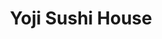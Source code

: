 ---
layout: place
title: "Yoji Sushi House"
permalink: /california/san-francisco/yoji-sushi-house.html
stateAbbr: CA
stateName: California
cityName: San Francisco
seo:
  name: "Yoji Sushi House"
  type: Restaurant
  links: https://www.yojisushi.com/
description: "Narrow Japanese choice with contemporary decor presenting innovative sushi rolls & noodle soups. Yoji Sushi House serves delicious sushi in San Francisco, California. Try fresh Japanese dishes for a great dining experience. Available for takeout, delivery, lunch, and dinner."
place_id: ChIJa_emcu99j4ARNnzogUmoUXQ
photos:
  - name: >-
      places/ChIJa_emcu99j4ARNnzogUmoUXQ/photos/AeeoHcKTP03XAx4rpg20imLdXBFB9ml7NzkzmgbJqJM6Nfq55DZWp5BZDdZ7oF-sjSpOVkctqhzbhM0yzLA79ag9JQh7Dymo8mitNPiLVVBzazJjYnzOFq80hQlUk9fYZMY6PDTXwdiaC7ya3-e19wDh0SmPPbIdDXelU7tHWblyAWlqzIBAs6pmCsXFfMd1-Geu1eYDOfG4HJbNOnNgtaOqueTvqIuQP1A7_2h7_pYHPNesSRneBADJOcjaSzoMuRFNYfDoqWg57M_KzjSQOq-8Dyo4LVuuGsDN_Qe_fS9Ba0lUylG9cWY4MD0qLnKco6145V3nFc5KaMYikw_y9xNLBl-ME1y-_631vx_0I-2auiYGnKSboVc3eQVbZ3u-j9Z_e-4rvj8EVY2wAv61kSBYCmCR1C0a40DtRCeobsVSeRXfwQ
    widthPx: 4032
    heightPx: 3024
    authorAttributions:
      - displayName: Kenny Chin
        uri: https://maps.google.com/maps/contrib/103299690088399800391
        photoUri: >-
          https://lh3.googleusercontent.com/a-/ALV-UjXiG2Haqo9UNJgynHyPTPLUOTObsOR_7yuNZKvj3jMx2Tbyp4S4AQ=s100-p-k-no-mo
    flagContentUri: >-
      https://www.google.com/local/imagery/report/?cb_client=maps_api_places.places_api&image_key=!1e10!2sCIHM0ogKEICAgICqkOm3aQ&hl=en-US
    googleMapsUri: >-
      https://www.google.com/maps/place//data=!3m4!1e2!3m2!1sCIHM0ogKEICAgICqkOm3aQ!2e10!4m2!3m1!1s0x808f7def72a6f76b:0x7451a84981e87c36
  - name: >-
      places/ChIJa_emcu99j4ARNnzogUmoUXQ/photos/AeeoHcKEXC5vzraRvdJ2flZuamzQPq0ka2Q__CCuQC3KicEUlK2lWtnxc5gZdNUjYeichXIBeFfexyM3shPISatn4y1sjag85j-ikrZs0BfOGk1qaMhxccxOFkGXKa-Cwtm1jRggGGqJhp5tueZKhoLz1z502QUdFb4NWZt5XdqN07D3T8_sAUo-x--XZYePqiv3NarV89DstmrMmAWiErBwmjGhS3aB3eRtStHdwq0WGt_Z1rgdOTPEZLzxEW6hauC9QTIVxPiIOWVq5F1CyNUeInnt-DitaqB7CZjhZ1GQiEABRA
    widthPx: 1218
    heightPx: 1153
    authorAttributions:
      - displayName: Yoji Sushi House
        uri: https://maps.google.com/maps/contrib/114955403594435047780
        photoUri: >-
          https://lh3.googleusercontent.com/a-/ALV-UjXE4beIjqPTdzvy34qPjK4rdCWTyn1lyfNbB1P1EmOu0trNkUk=s100-p-k-no-mo
    flagContentUri: >-
      https://www.google.com/local/imagery/report/?cb_client=maps_api_places.places_api&image_key=!1e10!2sAF1QipPgVsffH23_A40BmybimmgXFiuTDaqlMFJv3TTw&hl=en-US
    googleMapsUri: >-
      https://www.google.com/maps/place//data=!3m4!1e2!3m2!1sAF1QipPgVsffH23_A40BmybimmgXFiuTDaqlMFJv3TTw!2e10!4m2!3m1!1s0x808f7def72a6f76b:0x7451a84981e87c36
  - name: >-
      places/ChIJa_emcu99j4ARNnzogUmoUXQ/photos/AeeoHcLwd0D9BVWIUi2b03u4bgPg3LxXyMnIxWxvYJ_tabfzZ_nyy4U-gCrtw4-3b0h7luiyIa5oCV5Z6odjQlWxp8_Mu3O_3LPAjb4ovjFqfz_ZBrEtn_azkQXnjwrjoA2wq0a3V7G-2qK64Bl4s5Jilod-OTesRF8EHERyuszHQFT9N6ArjRwrUtIDYbLHI4wdplC8NDeR-FBAHOhkGKY5VZxZ96JVU8tfLNfYXxTXZqamhDTfPe4b9qVrUIdBM2ontKGgVVD8Txr7Mk14yaFel4ZblijCX3AbJECoMJHLKXpt2g
    widthPx: 532
    heightPx: 528
    authorAttributions:
      - displayName: Yoji Sushi House
        uri: https://maps.google.com/maps/contrib/114955403594435047780
        photoUri: >-
          https://lh3.googleusercontent.com/a-/ALV-UjXE4beIjqPTdzvy34qPjK4rdCWTyn1lyfNbB1P1EmOu0trNkUk=s100-p-k-no-mo
    flagContentUri: >-
      https://www.google.com/local/imagery/report/?cb_client=maps_api_places.places_api&image_key=!1e10!2sAF1QipPhIkgHnR205l0F4VPjmuoNzs-7nup9aP5F2PFw&hl=en-US
    googleMapsUri: >-
      https://www.google.com/maps/place//data=!3m4!1e2!3m2!1sAF1QipPhIkgHnR205l0F4VPjmuoNzs-7nup9aP5F2PFw!2e10!4m2!3m1!1s0x808f7def72a6f76b:0x7451a84981e87c36
  - name: >-
      places/ChIJa_emcu99j4ARNnzogUmoUXQ/photos/AeeoHcKRB87t7BFP92X13ghJ12zs_gCHOuyBHH55P-ytjjTpIoVurTr0BRyJX1piXx5ox4mVSw6ENoWOGqMIxBQMYjmYX2WwdGlTNL6tUdr7AeuwVD0_5SZ4dHNRP5qob0wBwLiQvda6301xLpq9DoC0rdmt93RaI7xS2ZEQW-J3zPGIceVcu5fO9Fw57KwxCpyhuBXw2pE4_iID9QCYoMv1wgppmfEv7EUk3_S4pXp-whgx99zVYGbF-Xr3OHLgQB7gTgN-NCdJKGNgulC64hpFah1Jziq1r8nekt7NULwB_FbH8A
    widthPx: 1295
    heightPx: 1220
    authorAttributions:
      - displayName: Yoji Sushi House
        uri: https://maps.google.com/maps/contrib/114955403594435047780
        photoUri: >-
          https://lh3.googleusercontent.com/a-/ALV-UjXE4beIjqPTdzvy34qPjK4rdCWTyn1lyfNbB1P1EmOu0trNkUk=s100-p-k-no-mo
    flagContentUri: >-
      https://www.google.com/local/imagery/report/?cb_client=maps_api_places.places_api&image_key=!1e10!2sAF1QipPPStieXUf5OQTFlLY760sFEM-oM76FiBYz2dPi&hl=en-US
    googleMapsUri: >-
      https://www.google.com/maps/place//data=!3m4!1e2!3m2!1sAF1QipPPStieXUf5OQTFlLY760sFEM-oM76FiBYz2dPi!2e10!4m2!3m1!1s0x808f7def72a6f76b:0x7451a84981e87c36
  - name: >-
      places/ChIJa_emcu99j4ARNnzogUmoUXQ/photos/AeeoHcKD6wQ4BZzu7UOsuIyCIrUDQdZEya06NZSrrybjZvskv4kxNshuIaaEwnxbs6kXSvCSEeuWaB0Zsc11AxQUUXWyd3sVqRsJ14XM8VXiTbcW5070oMfb9WuYON9B9C55Ol4Hh3AccZGrhPZIGpmEYyA62Cv8y11g4G-h8mbOmCw1GyBBN1JOn9QuMd855jlgTkBfIQ_MDeQoORzWDXBxL4xV7zgF6SF-DcuAd6eL1yyyqhDuUNn6faxjeLQrAwBkfDKlKTOwNbntPItlKKnorNvdVH8qwXjvGcTHY4mhfHE3Jw
    widthPx: 1602
    heightPx: 1158
    authorAttributions:
      - displayName: Yoji Sushi House
        uri: https://maps.google.com/maps/contrib/114955403594435047780
        photoUri: >-
          https://lh3.googleusercontent.com/a-/ALV-UjXE4beIjqPTdzvy34qPjK4rdCWTyn1lyfNbB1P1EmOu0trNkUk=s100-p-k-no-mo
    flagContentUri: >-
      https://www.google.com/local/imagery/report/?cb_client=maps_api_places.places_api&image_key=!1e10!2sAF1QipNIwf5HhiH0XuBOYsozjnaweNfn3NjcT9peu98C&hl=en-US
    googleMapsUri: >-
      https://www.google.com/maps/place//data=!3m4!1e2!3m2!1sAF1QipNIwf5HhiH0XuBOYsozjnaweNfn3NjcT9peu98C!2e10!4m2!3m1!1s0x808f7def72a6f76b:0x7451a84981e87c36
  - name: >-
      places/ChIJa_emcu99j4ARNnzogUmoUXQ/photos/AeeoHcLDySAx_2gRXm9vdZfdMqZKbp9cMA8GJ65MMJhAn95jCw6L5IOVKJ1DkOlaDnvz3Hgthl7boqRSn9jDAe52wJZi1XiSWhTQrrn15otquQRO6mfds3dXz4ofLQezxlg1QZSh5TMA7FVpWKLqnk9jI727G01W1O1cnF0nHYnbASJ4G6H_s3lzqCOmGzmAoW_kf6RKk6KCMCkvS41UlL7ofqDtsLs_LKSDdGi36ciFLgewhgzUIFt6-uDZyBBRRJFB1kGwnmEqAerpSR4of9XjnUwvE2pQ8PgWg9p6KgiQEPFJRA
    widthPx: 1301
    heightPx: 1099
    authorAttributions:
      - displayName: Yoji Sushi House
        uri: https://maps.google.com/maps/contrib/114955403594435047780
        photoUri: >-
          https://lh3.googleusercontent.com/a-/ALV-UjXE4beIjqPTdzvy34qPjK4rdCWTyn1lyfNbB1P1EmOu0trNkUk=s100-p-k-no-mo
    flagContentUri: >-
      https://www.google.com/local/imagery/report/?cb_client=maps_api_places.places_api&image_key=!1e10!2sAF1QipPnmTqu5spV6NH0Z4g20bICyWwId7yVkeLeVmzD&hl=en-US
    googleMapsUri: >-
      https://www.google.com/maps/place//data=!3m4!1e2!3m2!1sAF1QipPnmTqu5spV6NH0Z4g20bICyWwId7yVkeLeVmzD!2e10!4m2!3m1!1s0x808f7def72a6f76b:0x7451a84981e87c36
  - name: >-
      places/ChIJa_emcu99j4ARNnzogUmoUXQ/photos/AeeoHcLRXke-z72fXNUgU8ZWiizsfuZpyl-fr2KJNwWfYI2e7xDN9J_NmnRjZYiUs2EwqKxAwFPC8aXnbSB4UVoJqKXFjM9MYPWogKQgYt5MSpV2MrQzC49JXttbqQjGpqFQ17buRZYTIGQp4YD1aGrVhDUf6SkwySLvSYc9KHoxR6RzQlxZrlYsfEouizqv8aHNyT2fR0puAA2GbUJeB0u_Oh4P7Dhdq2ha40qrFN0F9gdVrzK0Q_lEsaa3sgd0i2kJdMQYB47hgos-nZh6zVMKQ3a7wy5wGQmJI38MLN5pQ0vDgi9nRSSxiL4zS_uca3MqdRoOm2_7NJ2WfQsIPhHsh_ecaVzAQj8LnzKrFbzn7d4MYNU73ZfHiWv2DVbwTGWm1JApxbxhy1OHAdYsnTZ90jTc95nRjf9PaA6OHJDUWUG8zWuU
    widthPx: 3000
    heightPx: 3287
    authorAttributions:
      - displayName: Lynna Nix
        uri: https://maps.google.com/maps/contrib/107135160095019803258
        photoUri: >-
          https://lh3.googleusercontent.com/a-/ALV-UjWjEeivw4aR0gWBoqnvSeongaBgnFIYazYTIMjzFPOs6QgTUl_Img=s100-p-k-no-mo
    flagContentUri: >-
      https://www.google.com/local/imagery/report/?cb_client=maps_api_places.places_api&image_key=!1e10!2sCIHM0ogKEICAgMDgjoCV6QE&hl=en-US
    googleMapsUri: >-
      https://www.google.com/maps/place//data=!3m4!1e2!3m2!1sCIHM0ogKEICAgMDgjoCV6QE!2e10!4m2!3m1!1s0x808f7def72a6f76b:0x7451a84981e87c36
  - name: >-
      places/ChIJa_emcu99j4ARNnzogUmoUXQ/photos/AeeoHcKJcABqrsp4bQHVsDKeneyjccy4Y9rwqePY0NTMGbW1k6uUdXyvFvAW8CJit12Jt-MYg57iWimbWy27_zHmpfHPvbjwxPE4pJiQUbD05df5NZyskGyObaLbGSt_hGMAMPhLjSHhAz7KxHPEGCvpnddj3E2-88MPOWafqBY0azuSaNG_eLPuElMHnOrEuzO9JqMeMWViuKfQphl3UkA3wbhsHeO68my9UPsuUHON1ezMJXHHaUvVZmwzyObPMkj_q5Bob0vHvfXrH3Wvr00jajbeBcv-taQkdnReDhO-SyTFOA
    widthPx: 1283
    heightPx: 1129
    authorAttributions:
      - displayName: Yoji Sushi House
        uri: https://maps.google.com/maps/contrib/114955403594435047780
        photoUri: >-
          https://lh3.googleusercontent.com/a-/ALV-UjXE4beIjqPTdzvy34qPjK4rdCWTyn1lyfNbB1P1EmOu0trNkUk=s100-p-k-no-mo
    flagContentUri: >-
      https://www.google.com/local/imagery/report/?cb_client=maps_api_places.places_api&image_key=!1e10!2sAF1QipOZs1nYw02k5EMYR0bNLp8lQmz6nfuBBG2kxUXk&hl=en-US
    googleMapsUri: >-
      https://www.google.com/maps/place//data=!3m4!1e2!3m2!1sAF1QipOZs1nYw02k5EMYR0bNLp8lQmz6nfuBBG2kxUXk!2e10!4m2!3m1!1s0x808f7def72a6f76b:0x7451a84981e87c36
  - name: >-
      places/ChIJa_emcu99j4ARNnzogUmoUXQ/photos/AeeoHcLTVBoyJb44RHw2_7dOzWBOxhhC2hy1ugfWiYugwjja339JOv565il74vMxxKRvc_nL26fXRyl4-MVl1C5tymVZc3uKPgFQ_fZyUlyqfDzbIRE8K_yp_aazqig3IpIx2_wEXUHCFiX3L24ZLLSvRRIlUr2bBKgZw1EfnZKm74Uj1aAyLotGJxLRfFFHLwVP8IahCDV1k3qihZa87JjyUas1LvIWUrTDUdtDbUXBOJRg4bzAFbctwDxwQsN09JQKD8b7dc02QCgSQo5WXi2lyiXtYFjVgXoSeAfR3x8gVMm8vg
    widthPx: 1000
    heightPx: 750
    authorAttributions:
      - displayName: Yoji Sushi House
        uri: https://maps.google.com/maps/contrib/114955403594435047780
        photoUri: >-
          https://lh3.googleusercontent.com/a-/ALV-UjXE4beIjqPTdzvy34qPjK4rdCWTyn1lyfNbB1P1EmOu0trNkUk=s100-p-k-no-mo
    flagContentUri: >-
      https://www.google.com/local/imagery/report/?cb_client=maps_api_places.places_api&image_key=!1e10!2sAF1QipMym-zCI43O56rAPItinC91gQ6qH-T0DJZ7tWXE&hl=en-US
    googleMapsUri: >-
      https://www.google.com/maps/place//data=!3m4!1e2!3m2!1sAF1QipMym-zCI43O56rAPItinC91gQ6qH-T0DJZ7tWXE!2e10!4m2!3m1!1s0x808f7def72a6f76b:0x7451a84981e87c36
  - name: >-
      places/ChIJa_emcu99j4ARNnzogUmoUXQ/photos/AeeoHcI3M7EpDIY5ABvYYndM9pvuTEqG2TE3-sN9cVUdNQQWQKw1YbOkVc-BZRtdHpVa8xc-r9MXVpFjIQ2RiKTVRvwb-h10fiIdhFjfr-YQJX7ONEJP5FW5A7tBavPdThUEmDUos8dM62BvALgcYjvw9dUKT7j7ENrLOZRX6EFsSxSzBcMhTpXvz1l1Dm74GWF1wD3g4LHgC_7sO3taH0Ny0MLlyC3ULfdCxptZ1M-VQM2bq2_8oGmFtj85Slex94TPa3telU1eVdWIEdrwPiMVYDVbckasX3GCc-0jxTmexitupg
    widthPx: 820
    heightPx: 782
    authorAttributions:
      - displayName: Yoji Sushi House
        uri: https://maps.google.com/maps/contrib/114955403594435047780
        photoUri: >-
          https://lh3.googleusercontent.com/a-/ALV-UjXE4beIjqPTdzvy34qPjK4rdCWTyn1lyfNbB1P1EmOu0trNkUk=s100-p-k-no-mo
    flagContentUri: >-
      https://www.google.com/local/imagery/report/?cb_client=maps_api_places.places_api&image_key=!1e10!2sAF1QipMO3NWMQyOMlW4TjEGvlvlBfHJQbHuCKy2Yd1Iq&hl=en-US
    googleMapsUri: >-
      https://www.google.com/maps/place//data=!3m4!1e2!3m2!1sAF1QipMO3NWMQyOMlW4TjEGvlvlBfHJQbHuCKy2Yd1Iq!2e10!4m2!3m1!1s0x808f7def72a6f76b:0x7451a84981e87c36
address: 406 Dewey Blvd, San Francisco, CA 94116, USA
street: 406 Dewey Blvd
city: San Francisco
state: CA
zip: '94116'
country: USA
neighborhood: West of Twin Peaks
latitude: '37.747369'
longitude: '-122.459540'
accessibility_options:
  wheelchairAccessibleEntrance: true
  wheelchairAccessibleRestroom: true
  wheelchairAccessibleSeating: true
business_status: OPERATIONAL
name: Yoji Sushi House
google_maps_links:
  directionsUri: >-
    https://www.google.com/maps/dir//''/data=!4m7!4m6!1m1!4e2!1m2!1m1!1s0x808f7def72a6f76b:0x7451a84981e87c36!3e0
  placeUri: https://maps.google.com/?cid=8381665415178779702
  writeAReviewUri: >-
    https://www.google.com/maps/place//data=!4m3!3m2!1s0x808f7def72a6f76b:0x7451a84981e87c36!12e1
  reviewsUri: >-
    https://www.google.com/maps/place//data=!4m4!3m3!1s0x808f7def72a6f76b:0x7451a84981e87c36!9m1!1b1
  photosUri: >-
    https://www.google.com/maps/place//data=!4m3!3m2!1s0x808f7def72a6f76b:0x7451a84981e87c36!10e5
primary_type: Sushi Restaurant
opening_hours:
  regular: null
  current: null
secondary_opening_hours:
  regular:
    weekdayDescriptions: null
    type: null
  current:
    weekdayDescriptions: null
    type: null
phone: (415) 681-0128
price_level: PRICE_LEVEL_MODERATE
price_range: $30 &ndash; $50
rating: '4.1'
rating_count: 0
website: https://www.yojisushi.com/
reviews:
  - name: >-
      places/ChIJa_emcu99j4ARNnzogUmoUXQ/reviews/ChdDSUhNMG9nS0VJQ0FnTUR3cFlHVmlnRRAB
    relativePublishTimeDescription: 2 weeks ago
    rating: 5
    text:
      text: >-
        I ordered sashimi from here twice. It is incredibly fresh. My friend
        from the east coast told me it’s the best sashimi he’s ever had. I don’t
        understand why this place doesn’t have five stars, but maybe that’s
        because I’m from Russia and my palette is not sensitive enough to
        understand the finer points of this heavenly cuisine. The price is very
        reasonable.
      languageCode: en
    originalText:
      text: >-
        I ordered sashimi from here twice. It is incredibly fresh. My friend
        from the east coast told me it’s the best sashimi he’s ever had. I don’t
        understand why this place doesn’t have five stars, but maybe that’s
        because I’m from Russia and my palette is not sensitive enough to
        understand the finer points of this heavenly cuisine. The price is very
        reasonable.
      languageCode: en
    authorAttribution:
      displayName: M B
      uri: https://www.google.com/maps/contrib/117530124114688500378/reviews
      photoUri: >-
        https://lh3.googleusercontent.com/a-/ALV-UjWKtvSPpxxGUOac74OpDJwo-ca0wp_3vRqYVJhr48c5dJn7YOLr=s128-c0x00000000-cc-rp-mo-ba2
    publishTime: '2025-03-27T05:35:06.928542Z'
    flagContentUri: >-
      https://www.google.com/local/review/rap/report?postId=ChdDSUhNMG9nS0VJQ0FnTUR3cFlHVmlnRRAB&d=17924085&t=1
    googleMapsUri: >-
      https://www.google.com/maps/reviews/data=!4m6!14m5!1m4!2m3!1sChdDSUhNMG9nS0VJQ0FnTUR3cFlHVmlnRRAB!2m1!1s0x808f7def72a6f76b:0x7451a84981e87c36
  - name: >-
      places/ChIJa_emcu99j4ARNnzogUmoUXQ/reviews/ChdDSUhNMG9nS0VJQ0FnTURnam9DVjBRRRAB
    relativePublishTimeDescription: a month ago
    rating: 5
    text:
      text: >-
        If you're looking for an unforgettable sushi experience, Yoji Sushi
        House delivers with impeccable flavors, fresh ingredients, and stunning
        presentation. Our visit was nothing short of spectacular, and every dish
        left a lasting impression.


        We started with the Uni & Crab Chawanmushi, a velvety steamed egg
        custard topped with sweet, briny uni. The combination of silky smooth
        chawanmushi and delicate crab made for a luxurious first bite.


        Next came the hamachi carpaccio, served with creamy avocado, a hint of
        citrus, and a drizzle of house sauce. The thinly sliced yellowtail
        melted in our mouths, and the touch of spice from the garnishes made it
        an exciting dish.


        The showstopper was the chirashi don, a beautifully arranged bowl of
        premium seafood over seasoned sushi rice. The variety of textures—from
        the creamy uni and ikura to the tender scallop and perfectly seared
        salmon—made each bite a delight.


        Sashimi & Omakase

        The selection of nigiri was phenomenal—each piece melting in the mouth
        with the perfect balance of rice and seafood. From buttery salmon and
        seared wagyu to delicately placed uni on crispy tempura, every bite
        showcased the chef’s skill and attention to detail. The gentle heat from
        wasabi and jalapeño added an exciting contrast, elevating the natural
        umami of each ingredient.


        Dragon Roll

        The dragon roll was a visual and flavorful masterpiece. With crispy
        tempura shrimp wrapped in perfectly seasoned rice, topped with creamy
        avocado and rich, caramelized eel, it had the ideal balance of crunch
        and silkiness. The sweet and savory eel sauce tied everything together
        beautifully.


        Double Toro Roll

        If you’re a fan of rich, melt-in-your-mouth tuna, the Double Toro Roll
        is a must-try. Featuring layers of fresh, lightly seared fatty tuna,
        topped with a savory sauce and jalapeño, this roll delivered a perfect
        balance of creaminess and heat. The slight smokiness from the sear added
        depth to every bite.


        Crunchy Snow White Roll

        Topped with vibrant green tobiko, this roll had a great crunch, but the
        addition of almonds made it a bit strange. While the textures were
        interesting, the nuttiness didn’t quite blend with the other flavors,
        making it a bit of a hit-or-miss dish.


        Yoji Sushi House delivers high-quality sushi with fresh ingredients and
        expert preparation. The ambiance is cozy, and the presentation is
        visually appealing. Overall, it’s a great spot for sushi lovers.
      languageCode: en
    originalText:
      text: >-
        If you're looking for an unforgettable sushi experience, Yoji Sushi
        House delivers with impeccable flavors, fresh ingredients, and stunning
        presentation. Our visit was nothing short of spectacular, and every dish
        left a lasting impression.


        We started with the Uni & Crab Chawanmushi, a velvety steamed egg
        custard topped with sweet, briny uni. The combination of silky smooth
        chawanmushi and delicate crab made for a luxurious first bite.


        Next came the hamachi carpaccio, served with creamy avocado, a hint of
        citrus, and a drizzle of house sauce. The thinly sliced yellowtail
        melted in our mouths, and the touch of spice from the garnishes made it
        an exciting dish.


        The showstopper was the chirashi don, a beautifully arranged bowl of
        premium seafood over seasoned sushi rice. The variety of textures—from
        the creamy uni and ikura to the tender scallop and perfectly seared
        salmon—made each bite a delight.


        Sashimi & Omakase

        The selection of nigiri was phenomenal—each piece melting in the mouth
        with the perfect balance of rice and seafood. From buttery salmon and
        seared wagyu to delicately placed uni on crispy tempura, every bite
        showcased the chef’s skill and attention to detail. The gentle heat from
        wasabi and jalapeño added an exciting contrast, elevating the natural
        umami of each ingredient.


        Dragon Roll

        The dragon roll was a visual and flavorful masterpiece. With crispy
        tempura shrimp wrapped in perfectly seasoned rice, topped with creamy
        avocado and rich, caramelized eel, it had the ideal balance of crunch
        and silkiness. The sweet and savory eel sauce tied everything together
        beautifully.


        Double Toro Roll

        If you’re a fan of rich, melt-in-your-mouth tuna, the Double Toro Roll
        is a must-try. Featuring layers of fresh, lightly seared fatty tuna,
        topped with a savory sauce and jalapeño, this roll delivered a perfect
        balance of creaminess and heat. The slight smokiness from the sear added
        depth to every bite.


        Crunchy Snow White Roll

        Topped with vibrant green tobiko, this roll had a great crunch, but the
        addition of almonds made it a bit strange. While the textures were
        interesting, the nuttiness didn’t quite blend with the other flavors,
        making it a bit of a hit-or-miss dish.


        Yoji Sushi House delivers high-quality sushi with fresh ingredients and
        expert preparation. The ambiance is cozy, and the presentation is
        visually appealing. Overall, it’s a great spot for sushi lovers.
      languageCode: en
    authorAttribution:
      displayName: Lynna Nix
      uri: https://www.google.com/maps/contrib/107135160095019803258/reviews
      photoUri: >-
        https://lh3.googleusercontent.com/a-/ALV-UjWjEeivw4aR0gWBoqnvSeongaBgnFIYazYTIMjzFPOs6QgTUl_Img=s128-c0x00000000-cc-rp-mo-ba5
    publishTime: '2025-02-24T17:33:21.993748Z'
    flagContentUri: >-
      https://www.google.com/local/review/rap/report?postId=ChdDSUhNMG9nS0VJQ0FnTURnam9DVjBRRRAB&d=17924085&t=1
    googleMapsUri: >-
      https://www.google.com/maps/reviews/data=!4m6!14m5!1m4!2m3!1sChdDSUhNMG9nS0VJQ0FnTURnam9DVjBRRRAB!2m1!1s0x808f7def72a6f76b:0x7451a84981e87c36
  - name: >-
      places/ChIJa_emcu99j4ARNnzogUmoUXQ/reviews/ChdDSUhNMG9nS0VJQ0FnTUR3cnREMHpnRRAB
    relativePublishTimeDescription: 2 weeks ago
    rating: 1
    text:
      text: >-
        Absurd experience. I’ve eaten here several times and enjoyed the food.
        But today, at 4 in the afternoon on a sunny day, I entered and sat at a
        four top by myself in the otherwise mostly empty restaurant. The space
        isn’t air conditioned, so I wanted to sit near the door with a breeze.
        Pretty typical/normal.


        I was told I needed to move to one of the small 2-person tables in the
        back to leave room for big tables. This was absurd given that there were
        several four-person tables with only two people sitting at them. And
        remember, it’s 4pm. Not exactly prime time.


        I was given the option to move, or leave. I left.


        Really absurd. I wonder whether their owner would have approved of the
        server making that decision. Seems unlikely.
      languageCode: en
    originalText:
      text: >-
        Absurd experience. I’ve eaten here several times and enjoyed the food.
        But today, at 4 in the afternoon on a sunny day, I entered and sat at a
        four top by myself in the otherwise mostly empty restaurant. The space
        isn’t air conditioned, so I wanted to sit near the door with a breeze.
        Pretty typical/normal.


        I was told I needed to move to one of the small 2-person tables in the
        back to leave room for big tables. This was absurd given that there were
        several four-person tables with only two people sitting at them. And
        remember, it’s 4pm. Not exactly prime time.


        I was given the option to move, or leave. I left.


        Really absurd. I wonder whether their owner would have approved of the
        server making that decision. Seems unlikely.
      languageCode: en
    authorAttribution:
      displayName: Zac Henderson
      uri: https://www.google.com/maps/contrib/115939051920122222678/reviews
      photoUri: >-
        https://lh3.googleusercontent.com/a/ACg8ocIMjHH0TvUbXMYlBmTVCCq_ZJcHYUDmy4NjYBWhFnOeFCEM4Q=s128-c0x00000000-cc-rp-mo
    publishTime: '2025-03-25T23:28:30.811913Z'
    flagContentUri: >-
      https://www.google.com/local/review/rap/report?postId=ChdDSUhNMG9nS0VJQ0FnTUR3cnREMHpnRRAB&d=17924085&t=1
    googleMapsUri: >-
      https://www.google.com/maps/reviews/data=!4m6!14m5!1m4!2m3!1sChdDSUhNMG9nS0VJQ0FnTUR3cnREMHpnRRAB!2m1!1s0x808f7def72a6f76b:0x7451a84981e87c36
  - name: >-
      places/ChIJa_emcu99j4ARNnzogUmoUXQ/reviews/ChdDSUhNMG9nS0VJQ0FnSUNGLV9hQWp3RRAB
    relativePublishTimeDescription: a year ago
    rating: 5
    text:
      text: >-
        I can’t say enough about this restaurant. My bf was hesitate at first
        because the outside the restaurant look little dark and the name of the
        restaurant was not very clear but we still wanted to try after checking
        all the reviews on yelp and here.

        OMG, I’m so happy we did. What a amazing Japanese restaurant in SF with
        very good deal specially during Happy hours.

        The fish are so fresh and best quality, the other food is also very good
        as well.

        We love Japanese food and we always try to find a Japanese restaurant
        that we don’t have to wait hours or book way ahead if it’s popular ones
        and of course not overpriced like many other Japanese restaurants.

        Please come to try to support their business and I’m sure you will be
        coming every week just like us. Many street parking available along the
        sidewalk.

        I would give 10 stars if I could.
      languageCode: en
    originalText:
      text: >-
        I can’t say enough about this restaurant. My bf was hesitate at first
        because the outside the restaurant look little dark and the name of the
        restaurant was not very clear but we still wanted to try after checking
        all the reviews on yelp and here.

        OMG, I’m so happy we did. What a amazing Japanese restaurant in SF with
        very good deal specially during Happy hours.

        The fish are so fresh and best quality, the other food is also very good
        as well.

        We love Japanese food and we always try to find a Japanese restaurant
        that we don’t have to wait hours or book way ahead if it’s popular ones
        and of course not overpriced like many other Japanese restaurants.

        Please come to try to support their business and I’m sure you will be
        coming every week just like us. Many street parking available along the
        sidewalk.

        I would give 10 stars if I could.
      languageCode: en
    authorAttribution:
      displayName: Paris Snow
      uri: https://www.google.com/maps/contrib/112077019717277763749/reviews
      photoUri: >-
        https://lh3.googleusercontent.com/a/ACg8ocIp1z_0FPpXil3jO5O_gQU0grQFbRNAajt5mq1nsk2-qj9Aew=s128-c0x00000000-cc-rp-mo-ba4
    publishTime: '2023-11-03T08:02:33.915047Z'
    flagContentUri: >-
      https://www.google.com/local/review/rap/report?postId=ChdDSUhNMG9nS0VJQ0FnSUNGLV9hQWp3RRAB&d=17924085&t=1
    googleMapsUri: >-
      https://www.google.com/maps/reviews/data=!4m6!14m5!1m4!2m3!1sChdDSUhNMG9nS0VJQ0FnSUNGLV9hQWp3RRAB!2m1!1s0x808f7def72a6f76b:0x7451a84981e87c36
  - name: >-
      places/ChIJa_emcu99j4ARNnzogUmoUXQ/reviews/ChdDSUhNMG9nS0VJQ0FnSUQ5eHBXZGd3RRAB
    relativePublishTimeDescription: a year ago
    rating: 5
    text:
      text: >-
        Quaint sushi restaurant situated at the laguna Honda intersection. Was
        greeted immediately upon walking in on Friday night. We were going to
        order 2 regular Chirashi, but the waitress insisted on getting the
        Deluxe Chirashi. Quality of the fish was superior to those I tried in
        the Sunset. Highly recommend ! Deluxe is always worth it (just an
        additional $6)
      languageCode: en
    originalText:
      text: >-
        Quaint sushi restaurant situated at the laguna Honda intersection. Was
        greeted immediately upon walking in on Friday night. We were going to
        order 2 regular Chirashi, but the waitress insisted on getting the
        Deluxe Chirashi. Quality of the fish was superior to those I tried in
        the Sunset. Highly recommend ! Deluxe is always worth it (just an
        additional $6)
      languageCode: en
    authorAttribution:
      displayName: Carmen Luk
      uri: https://www.google.com/maps/contrib/101710356289591083152/reviews
      photoUri: >-
        https://lh3.googleusercontent.com/a-/ALV-UjXDalt82k9jYWkVDappDrjYQGNpewsN6gfZY2WWjnFcaOEgMtzx=s128-c0x00000000-cc-rp-mo
    publishTime: '2024-03-16T04:02:05.396492Z'
    flagContentUri: >-
      https://www.google.com/local/review/rap/report?postId=ChdDSUhNMG9nS0VJQ0FnSUQ5eHBXZGd3RRAB&d=17924085&t=1
    googleMapsUri: >-
      https://www.google.com/maps/reviews/data=!4m6!14m5!1m4!2m3!1sChdDSUhNMG9nS0VJQ0FnSUQ5eHBXZGd3RRAB!2m1!1s0x808f7def72a6f76b:0x7451a84981e87c36
parking_options: null
payment_options:
  acceptsCreditCards: true
  acceptsDebitCards: true
  acceptsCashOnly: false
  acceptsNfc: true
allow_dogs: null
curbside_pickup: false
delivery: true
dine_in: true
good_for_children: null
good_for_groups: null
good_for_sports: false
live_music: false
menu_for_children: false
outdoor_seating: false
reservable: true
restroom: true
serves_beer: true
serves_breakfast: null
serves_brunch: null
serves_cocktails: null
serves_coffee: false
serves_dinner: true
serves_dessert: true
serves_lunch: true
serves_vegetarian_food: false
serves_wine: true
takeout: true
update_category: essentials
summary: >-
  Narrow Japanese choice with contemporary decor presenting innovative sushi
  rolls & noodle soups.

---